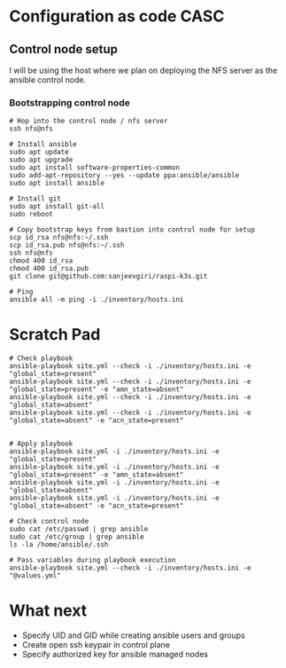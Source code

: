# Configuration as code CASC

## Control node setup
I will be using the host where we plan on deploying the NFS server as the ansible control node. 

### Bootstrapping control node
```shell
# Hop into the control node / nfs server
ssh nfs@nfs

# Install ansible
sudo apt update
sudo apt upgrade
sudo apt install software-properties-common
sudo add-apt-repository --yes --update ppa:ansible/ansible
sudo apt install ansible

# Install git
sudo apt install git-all
sudo reboot

# Copy bootstrap keys from bastion into control node for setup
scp id_rsa nfs@nfs:~/.ssh
scp id_rsa.pub nfs@nfs:~/.ssh
ssh nfs@nfs
chmod 400 id_rsa
chmod 400 id_rsa.pub
git clone git@github.com:sanjeevgiri/raspi-k3s.git

# Ping
ansible all -m ping -i ./inventory/hosts.ini
```


# Scratch Pad
```shell
# Check playbook
ansible-playbook site.yml --check -i ./inventory/hosts.ini -e "global_state=present"
ansible-playbook site.yml --check -i ./inventory/hosts.ini -e "global_state=present" -e "amn_state=absent"
ansible-playbook site.yml --check -i ./inventory/hosts.ini -e "global_state=absent"
ansible-playbook site.yml --check -i ./inventory/hosts.ini -e "global_state=absent" -e "acn_state=present"


# Apply playbook
ansible-playbook site.yml -i ./inventory/hosts.ini -e "global_state=present"
ansible-playbook site.yml -i ./inventory/hosts.ini -e "global_state=present" -e "amn_state=absent"
ansible-playbook site.yml -i ./inventory/hosts.ini -e "global_state=absent"
ansible-playbook site.yml -i ./inventory/hosts.ini -e "global_state=absent" -e "acn_state=present"

# Check control node
sudo cat /etc/passwd | grep ansible
sudo cat /etc/group | grep ansible
ls -la /home/ansible/.ssh

# Pass variables during playbook execution
ansible-playbook site.yml --check -i ./inventory/hosts.ini -e "@values.yml"
```

# What next
- Specify UID and GID while creating ansible users and groups
- Create open ssh keypair in control plane
- Specify authorized key for ansible managed nodes
